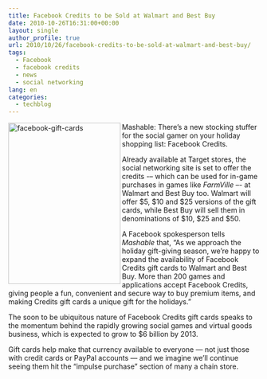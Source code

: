 ```yaml
---
title: Facebook Credits to be Sold at Walmart and Best Buy
date: 2010-10-26T16:31:00+00:00
layout: single
author_profile: true
url: 2010/10/26/facebook-credits-to-be-sold-at-walmart-and-best-buy/
tags:
  - Facebook
  - facebook credits
  - news
  - social networking
lang: en
categories: 
  - techblog
---
```

[<img title="facebook-gift-cards" border="0" alt="facebook-gift-cards" align="left" src="http://lh5.ggpht.com/_vaUVXcmC3OI/TMb7WZbxyDI/AAAAAAAAC7g/ZpskbPpJLVc/facebook-gift-cards_thumb%5B1%5D.jpg?imgmax=800" width="225" height="324" />](http://lh5.ggpht.com/_vaUVXcmC3OI/TMb7UobIbpI/AAAAAAAAC7c/6Lp3hvQF-3E/s1600-h/facebook-gift-cards%5B3%5D.jpg)Mashable: There’s a new stocking stuffer for the social gamer on your holiday shopping list: Facebook Credits. 

Already available at Target stores, the social networking site is set to offer the credits -– which can be used for in-game purchases in games like _FarmVille_ –- at Walmart and Best Buy too. Walmart will offer $5, $10 and $25 versions of the gift cards, while Best Buy will sell them in denominations of $10, $25 and $50.

A Facebook spokesperson tells _Mashable_ that, “As we approach the holiday gift-giving season, we’re happy to expand the availability of Facebook Credits gift cards to Walmart and Best Buy. More than 200 games and applications accept Facebook Credits, giving people a fun, convenient and secure way to buy premium items, and making Credits gift cards a unique gift for the holidays.”

The soon to be ubiquitous nature of Facebook Credits gift cards speaks to the momentum behind the rapidly growing social games and virtual goods business, which is expected to grow to $6 billion by 2013.

Gift cards help make that currency available to everyone — not just those with credit cards or PayPal accounts — and we imagine we’ll continue seeing them hit the “impulse purchase” section of many a chain store.